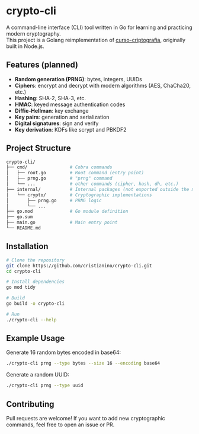 # crypto-cli

A command-line interface (CLI) tool written in Go for learning and practicing modern cryptography.  
This project is a Golang reimplementation of [curso-criptografia](https://github.com/cristianino/curso-criptografia), originally built in Node.js.

## Features (planned)

- **Random generation (PRNG)**: bytes, integers, UUIDs
- **Ciphers**: encrypt and decrypt with modern algorithms (AES, ChaCha20, etc.)
- **Hashing**: SHA-2, SHA-3, etc.
- **HMAC**: keyed message authentication codes
- **Diffie-Hellman**: key exchange
- **Key pairs**: generation and serialization
- **Digital signatures**: sign and verify
- **Key derivation**: KDFs like scrypt and PBKDF2

## Project Structure

```bash
crypto-cli/
├── cmd/                # Cobra commands
│   ├── root.go         # Root command (entry point)
│   ├── prng.go         # "prng" command
│   └── ...             # other commands (cipher, hash, dh, etc.)
├── internal/           # Internal packages (not exported outside the module)
│   └── crypto/         # Cryptographic implementations
│       ├── prng.go     # PRNG logic
│       └── ...         
├── go.mod              # Go module definition
├── go.sum
├── main.go             # Main entry point
└── README.md
````

## Installation

```bash
# Clone the repository
git clone https://github.com/cristianino/crypto-cli.git
cd crypto-cli

# Install dependencies
go mod tidy

# Build
go build -o crypto-cli

# Run
./crypto-cli --help
```

## Example Usage

Generate 16 random bytes encoded in base64:

```bash
./crypto-cli prng --type bytes --size 16 --encoding base64
```

Generate a random UUID:

```bash
./crypto-cli prng --type uuid
```

## Contributing

Pull requests are welcome! If you want to add new cryptographic commands, feel free to open an issue or PR.
